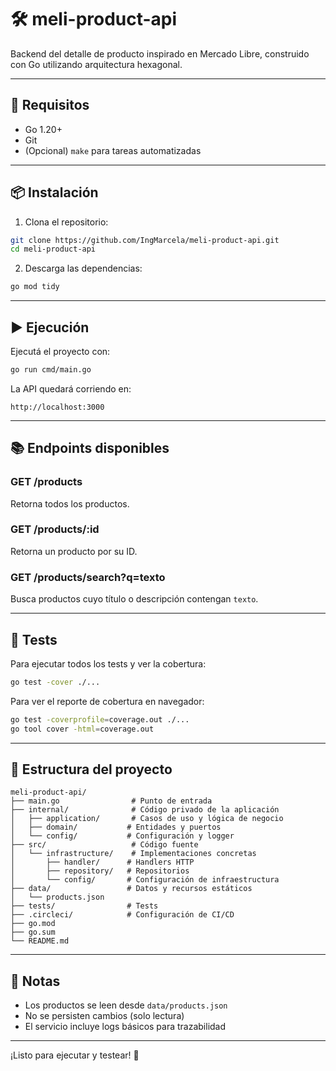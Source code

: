# 🛠️ meli-product-api

Backend del detalle de producto inspirado en Mercado Libre, construido con Go utilizando arquitectura hexagonal.

---

## 🚀 Requisitos

- Go 1.20+
- Git
- (Opcional) `make` para tareas automatizadas

---

## 📦 Instalación

1. Clona el repositorio:

```bash
git clone https://github.com/IngMarcela/meli-product-api.git
cd meli-product-api
```

2. Descarga las dependencias:

```bash
go mod tidy
```

---

## ▶️ Ejecución

Ejecutá el proyecto con:

```bash
go run cmd/main.go
```

La API quedará corriendo en:

```
http://localhost:3000
```

---

## 📚 Endpoints disponibles

### GET /products
Retorna todos los productos.

### GET /products/:id
Retorna un producto por su ID.

### GET /products/search?q=texto
Busca productos cuyo título o descripción contengan `texto`.

---

## 🧪 Tests

Para ejecutar todos los tests y ver la cobertura:

```bash
go test -cover ./...
```

Para ver el reporte de cobertura en navegador:

```bash
go test -coverprofile=coverage.out ./...
go tool cover -html=coverage.out
```

---

## 📂 Estructura del proyecto

```
meli-product-api/
├── main.go                # Punto de entrada
├── internal/              # Código privado de la aplicación
│   ├── application/       # Casos de uso y lógica de negocio
│   ├── domain/           # Entidades y puertos
│   └── config/           # Configuración y logger
├── src/                   # Código fuente
│   └── infrastructure/    # Implementaciones concretas
│       ├── handler/      # Handlers HTTP
│       ├── repository/   # Repositorios
│       └── config/       # Configuración de infraestructura
├── data/                 # Datos y recursos estáticos
│   └── products.json
├── tests/                # Tests
├── .circleci/            # Configuración de CI/CD
├── go.mod
├── go.sum
└── README.md
```

---

## 📌 Notas

- Los productos se leen desde `data/products.json`
- No se persisten cambios (solo lectura)
- El servicio incluye logs básicos para trazabilidad

---

¡Listo para ejecutar y testear! 🙌
